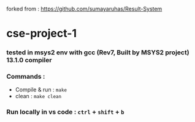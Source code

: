 forked from : https://github.com/sumayaruhas/Result-System

# cse-project-1

### tested in msys2 env with gcc (Rev7, Built by MSYS2 project) 13.1.0 compiler
### Commands :
- Compile & run : `make`
- clean : `make clean`
### Run locally in vs code : `ctrl` + `shift` + `b`
